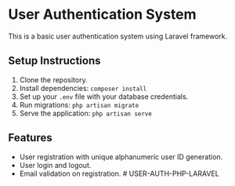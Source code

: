 # User Authentication System

This is a basic user authentication system using Laravel framework.

## Setup Instructions

1. Clone the repository.
2. Install dependencies: `composer install`
3. Set up your `.env` file with your database credentials.
4. Run migrations: `php artisan migrate`
5. Serve the application: `php artisan serve`

## Features

- User registration with unique alphanumeric user ID generation.
- User login and logout.
- Email validation on registration.
#   U S E R - A U T H - P H P - L A R A V E L  
 